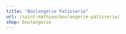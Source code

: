 ```yaml
---
title: "Boulangerie Patisserie"
url: /saint-mathieu/boulangerie-patisserie/
shop: boulangerie
---
```

